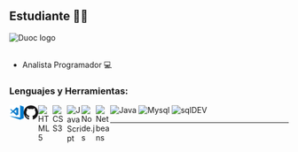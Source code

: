 ## Estudiante 👨‍💻
[<img align="left" alt="Duoc logo" width="150px" src="https://upload.wikimedia.org/wikipedia/commons/thumb/a/aa/Logo_DuocUC.svg/1280px-Logo_DuocUC.svg.png"/>](https://www.duoc.cl/admision/?gclid=CjwKCAjwm7mEBhBsEiwA_of-TIM0oLUbYSF7RnkguchpOZk9c-jS_eten_aXs3_noKRpQrdye_z4SRoC654QAvD_BwE)
<br/>
<br/>
- Analista Programador 💻

### Lenguajes y Herramientas:

<img align="left" alt="Visual Studio Code" width="26px" src="https://raw.githubusercontent.com/github/explore/80688e429a7d4ef2fca1e82350fe8e3517d3494d/topics/visual-studio-code/visual-studio-code.png" />
<img align="left" alt="GitHub" width="26px" src="https://raw.githubusercontent.com/github/explore/78df643247d429f6cc873026c0622819ad797942/topics/github/github.png" />
<img align="left" alt="HTML5" width="26px" src="https://user-images.githubusercontent.com/73976939/116826102-5f5be480-ab60-11eb-8867-d8a99e0acb21.png" />
<img align="left" alt="CSS3" width="26px" src="https://user-images.githubusercontent.com/73976939/116826132-80243a00-ab60-11eb-9cba-e5a4ed32e1dd.png" />
<img align="left" alt="JavaScript" width="26px" src="https://user-images.githubusercontent.com/73976939/116826222-f032c000-ab60-11eb-8c74-d8bba35ebba4.png" />
<img align="left" alt="Node.js" width="26px" src="https://user-images.githubusercontent.com/73976939/116826491-3a687100-ab62-11eb-9429-51eca6648e47.png" />
<img align="left" alt="Netbeans" width="26px" src="https://user-images.githubusercontent.com/73976939/116826446-fffed400-ab61-11eb-956c-60c9c5338386.png" />
<img align="letf" alt="Java" width="26px" src="https://user-images.githubusercontent.com/73976939/116826566-9fbc6200-ab62-11eb-914b-91f6a7380417.png" />
<img align="letf" alt="Mysql" width="26px" src="https://user-images.githubusercontent.com/73976939/117074856-ebf1d880-ad01-11eb-9814-6c46d1bbf91e.png" />
<img align="letf" alt="sqlDEV" width="26px" src="https://user-images.githubusercontent.com/73976939/117075155-602c7c00-ad02-11eb-9624-a38f0d05034d.png" />

<br/>

---

